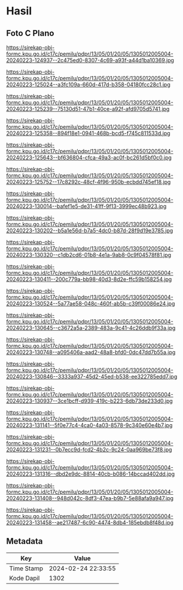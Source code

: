 # Hasil

## Foto C Plano

https://sirekap-obj-formc.kpu.go.id/c17c/pemilu/pdpr/13/05/01/20/05/1305012005004-20240223-124937--2c475ed0-8307-4c69-a93f-a44d1ba10369.jpg

https://sirekap-obj-formc.kpu.go.id/c17c/pemilu/pdpr/13/05/01/20/05/1305012005004-20240223-125024--a3fc109a-660d-417d-b358-04180fcc28c1.jpg

https://sirekap-obj-formc.kpu.go.id/c17c/pemilu/pdpr/13/05/01/20/05/1305012005004-20240223-125239--75130d51-47b1-40ce-a92f-afd9705d5741.jpg

https://sirekap-obj-formc.kpu.go.id/c17c/pemilu/pdpr/13/05/01/20/05/1305012005004-20240223-125358--894f18e1-0941-468b-bcd5-f745c811533d.jpg

https://sirekap-obj-formc.kpu.go.id/c17c/pemilu/pdpr/13/05/01/20/05/1305012005004-20240223-125643--bf636804-cfca-49a3-ac0f-bc261d5bf0c0.jpg

https://sirekap-obj-formc.kpu.go.id/c17c/pemilu/pdpr/13/05/01/20/05/1305012005004-20240223-125752--17c8292c-48cf-4f96-950b-ecbdd745ef18.jpg

https://sirekap-obj-formc.kpu.go.id/c17c/pemilu/pdpr/13/05/01/20/05/1305012005004-20240223-130014--bafef1e5-de31-41ff-9f13-3999ec48b923.jpg

https://sirekap-obj-formc.kpu.go.id/c17c/pemilu/pdpr/13/05/01/20/05/1305012005004-20240223-130202--b5a1e56d-b7a5-4dc0-b87d-28f9d19e3785.jpg

https://sirekap-obj-formc.kpu.go.id/c17c/pemilu/pdpr/13/05/01/20/05/1305012005004-20240223-130320--c1db2cd6-01b8-4e1a-9ab8-0c9f04578f81.jpg

https://sirekap-obj-formc.kpu.go.id/c17c/pemilu/pdpr/13/05/01/20/05/1305012005004-20240223-130411--200c779a-bb98-40d3-8d2e-ffc59b158254.jpg

https://sirekap-obj-formc.kpu.go.id/c17c/pemilu/pdpr/13/05/01/20/05/1305012005004-20240223-130524--5a77ae58-048c-460f-ab5b-c39f00086e24.jpg

https://sirekap-obj-formc.kpu.go.id/c17c/pemilu/pdpr/13/05/01/20/05/1305012005004-20240223-130645--c3672a5a-2389-483a-9c41-4c26ddb9f33a.jpg

https://sirekap-obj-formc.kpu.go.id/c17c/pemilu/pdpr/13/05/01/20/05/1305012005004-20240223-130748--a095406a-aad2-48a8-bfd0-0dc47dd7b55a.jpg

https://sirekap-obj-formc.kpu.go.id/c17c/pemilu/pdpr/13/05/01/20/05/1305012005004-20240223-130846--3333a937-45d2-45ed-b538-ee322785edd7.jpg

https://sirekap-obj-formc.kpu.go.id/c17c/pemilu/pdpr/13/05/01/20/05/1305012005004-20240223-130937--3ce1bcff-d939-419c-b223-6db73de233d0.jpg

https://sirekap-obj-formc.kpu.go.id/c17c/pemilu/pdpr/13/05/01/20/05/1305012005004-20240223-131141--5f0e77c4-4ca0-4a03-8578-9c340e60e4b7.jpg

https://sirekap-obj-formc.kpu.go.id/c17c/pemilu/pdpr/13/05/01/20/05/1305012005004-20240223-131231--0b7ecc9d-fcd2-4b2c-9c24-0aa969be73f8.jpg

https://sirekap-obj-formc.kpu.go.id/c17c/pemilu/pdpr/13/05/01/20/05/1305012005004-20240223-131316--dbd2e9dc-8814-40cb-b086-14bccad402dd.jpg

https://sirekap-obj-formc.kpu.go.id/c17c/pemilu/pdpr/13/05/01/20/05/1305012005004-20240223-131408--948d042c-8df3-47ea-b9b7-5e88afa9a947.jpg

https://sirekap-obj-formc.kpu.go.id/c17c/pemilu/pdpr/13/05/01/20/05/1305012005004-20240223-131458--ae217487-6c90-4474-8db4-185ebdb8f48d.jpg


## Metadata

| Key        | Value               |
| ---------- | ------------------- |
| Time Stamp | 2024-02-24 22:33:55 |
| Kode Dapil | 1302                |



